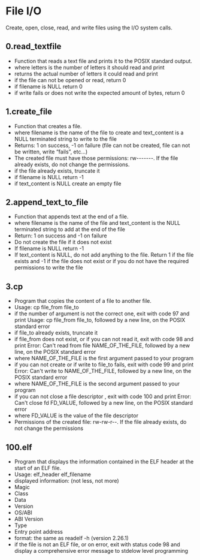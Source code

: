 # File I/O
Create, open, close, read, and write files using the I/O system calls.

## 0.read_textfile
* Function that reads a text file and prints it to the POSIX standard output.
* where letters is the number of letters it should read and print
* returns the actual number of letters it could read and print
* if the file can not be opened or read, return 0
* if filename is NULL return 0
* if write fails or does not write the expected amount of bytes, return 0

## 1.create_file
* Function that creates a file.
* where filename is the name of the file to create and text_content is a NULL terminated string to write to the file
* Returns: 1 on success, -1 on failure (file can not be created, file can not be written, write “fails”, etc…)
* The created file must have those permissions: rw-------. If the file already exists, do not change the permissions.
* if the file already exists, truncate it
* if filename is NULL return -1
* if text_content is NULL create an empty file

## 2.append_text_to_file
* Function that appends text at the end of a file.
* where filename is the name of the file and text_content is the NULL terminated string to add at the end of the file
* Return: 1 on success and -1 on failure
* Do not create the file if it does not exist
* If filename is NULL return -1
* If text_content is NULL, do not add anything to the file. Return 1 if the file exists and -1 if the file does not exist or if you do not have the required permissions to write the file

## 3.cp
* Program that copies the content of a file to another file.
* Usage: cp file_from file_to
* if the number of argument is not the correct one, exit with code 97 and print Usage: cp file_from file_to, followed by a new line, on the POSIX standard error
* if file_to already exists, truncate it
* if file_from does not exist, or if you can not read it, exit with code 98 and print Error: Can't read from file NAME_OF_THE_FILE, followed by a new line, on the POSIX standard error
* where NAME_OF_THE_FILE is the first argument passed to your program
* if you can not create or if write to file_to fails, exit with code 99 and print Error: Can't write to NAME_OF_THE_FILE, followed by a new line, on the POSIX standard error
* where NAME_OF_THE_FILE is the second argument passed to your program
* if you can not close a file descriptor , exit with code 100 and print Error: Can't close fd FD_VALUE, followed by a new line, on the POSIX standard error
* where FD_VALUE is the value of the file descriptor
* Permissions of the created file: rw-rw-r--. If the file already exists, do not change the permissions

## 100.elf

* Program that displays the information contained in the ELF header at the start of an ELF file.
* Usage: elf_header elf_filename
* displayed information: (not less, not more)
* Magic
* Class
* Data
* Version
* OS/ABI
* ABI Version
* Type
* Entry point address
* format: the same as readelf -h (version 2.26.1)
* if the file is not an ELF file, or on error, exit with status code 98 and display a comprehensive error message to stdelow level programming
